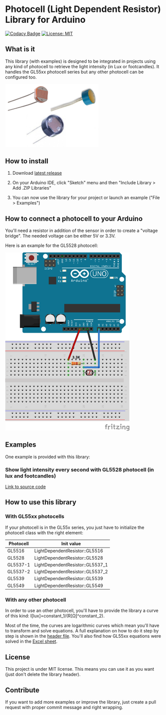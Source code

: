 # Photocell (Light Dependent Resistor) Library for Arduino
[![Codacy Badge](https://api.codacy.com/project/badge/Grade/177885b432f443e587a0103162919efc)](https://www.codacy.com/manual/QuentinCG/Arduino-Light-Dependent-Resistor-Library?utm_source=github.com&amp;utm_medium=referral&amp;utm_content=QuentinCG/Arduino-Light-Dependent-Resistor-Library&amp;utm_campaign=Badge_Grade) [![License: MIT](https://img.shields.io/badge/License-MIT-brightgreen.svg)](https://github.com/QuentinCG/Arduino-Light-Dependent-Resistor-Library/blob/master/LICENSE.md)

## What is it

This library (with examples) is designed to be integrated in projects using any kind of photocell to retrieve the light intensity (in Lux or footcandles).
It handles the GL55xx photocell series but any other photocell can be configured too.

<img src="device.png" width="300">

## How to install

1) Download <a target="_blank" href="https://github.com/QuentinCG/Arduino-Light-Dependent-Resistor-Library/releases/download/1.0.0/LightDependentResistor_v1_0_0.zip">latest release</a>

2) On your Arduino IDE, click "Sketch" menu and then "Include Library > Add .ZIP Libraries"

3) You can now use the library for your project or launch an example ("File > Examples")

## How to connect a photocell to your Arduino

You'll need a resistor in addition of the sensor in order to create a "voltage bridge".
The needed voltage can be either 5V or 3.3V.

Here is an example for the GL5528 photocell:

<img src="schematics.png" width="400">

## Examples

One example is provided with this library:

### Show light intensity every second with GL5528 photocell (in lux and footcandles)
<a target="_blank" href="https://github.com/QuentinCG/Arduino-Light-Dependent-Resistor-Library/blob/master/LightDependentResistor/examples/GL5528BasicExample/GL5528BasicExample.ino">Link to source code</a>

## How to use this library

### With GL55xx photocells

If your photocell is in the GL55x series, you just have to initialize the photocell class with the right element:

|Photocell|Init value                      |
|-------- |--------                        |
|GL5516   |LightDependentResistor::GL5516  |
|GL5528   |LightDependentResistor::GL5528  |
|GL5537-1 |LightDependentResistor::GL5537_1|
|GL5537-2 |LightDependentResistor::GL5537_2|
|GL5539   |LightDependentResistor::GL5539  |
|GL5549   |LightDependentResistor::GL5549  |

### With any other photocell

In order to use an other photocell, you'll have to provide the library a curve of this kind: I[lux]=constant_1/(R[Ω]^constant_2).

Most of the time, the curves are logarithmic curves which mean you'll have to transform and solve equations.
A full explanation on how to do it step by step is shown in the <a href="https://github.com/QuentinCG/Arduino-Light-Dependent-Resistor-Library/blob/master/LightDependentResistor/LightDependentResistor.h">header file</a>.
You'll also find how GL55xx equations were solved in the <a href="https://github.com/QuentinCG/Arduino-Light-Dependent-Resistor-Library/blob/master/doc/GL55_calculation.xls">Excel sheet</a>.

## License

This project is under MIT license. This means you can use it as you want (just don't delete the library header).

## Contribute

If you want to add more examples or improve the library, just create a pull request with proper commit message and right wrapping.
